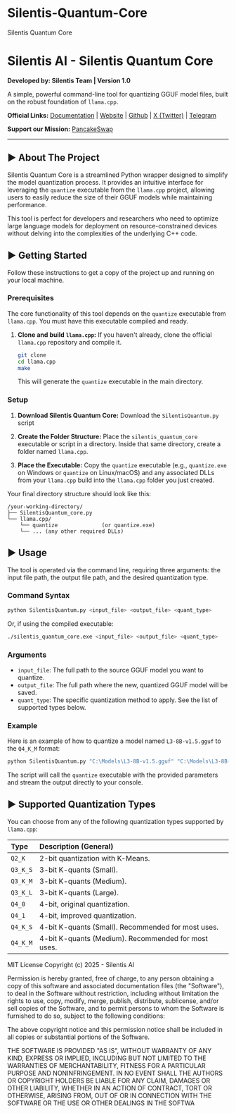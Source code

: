 # Silentis-Quantum-Core
Silentis Quantum Core

# Silentis AI - Silentis Quantum Core

**Developed by: Silentis Team | Version 1.0**

A simple, powerful command-line tool for quantizing GGUF model files, built on the robust foundation of `llama.cpp`.

**Official Links:**
[Documentation](https://silentis.ai) | [Website](https://silentis.ai) | [Github](https://github.com/Silentisai) | [X (Twitter)](https://x.com/silentisproject) | [Telegram](https://t.me/SilentisAi)

**Support our Mission:**
[PancakeSwap](https://springboard.pancakeswap.finance/bsc/token/0x8a87562947422db0eb3070a5a1ac773c7a8d64e7)

---

## ► About The Project

Silentis Quantum Core is a streamlined Python wrapper designed to simplify the model quantization process. It provides an intuitive interface for leveraging the `quantize` executable from the `llama.cpp` project, allowing users to easily reduce the size of their GGUF models while maintaining performance.

This tool is perfect for developers and researchers who need to optimize large language models for deployment on resource-constrained devices without delving into the complexities of the underlying C++ code.

## ► Getting Started

Follow these instructions to get a copy of the project up and running on your local machine.

### Prerequisites

The core functionality of this tool depends on the `quantize` executable from `llama.cpp`. You must have this executable compiled and ready.

1.  **Clone and build `llama.cpp`:**
    If you haven't already, clone the official `llama.cpp` repository and compile it.
    ```sh
    git clone
    cd llama.cpp
    make
    ```
    This will generate the `quantize` executable in the main directory.

### Setup

1.  **Download Silentis Quantum Core:**
    Download the `SilentisQuantum.py` script
    
3.  **Create the Folder Structure:**
    Place the `silentis_quantum_core` executable or script in a directory. Inside that same directory, create a folder named `llama.cpp`.

4.  **Place the Executable:**
    Copy the `quantize` executable (e.g., `quantize.exe` on Windows or `quantize` on Linux/macOS) and any associated DLLs from your `llama.cpp` build into the `llama.cpp` folder you just created.

Your final directory structure should look like this:

```
/your-working-directory/
├── SilentisQuantum_core.py  
└── llama.cpp/
    └── quantize              (or quantize.exe)
    └── ... (any other required DLLs)
```

## ► Usage

The tool is operated via the command line, requiring three arguments: the input file path, the output file path, and the desired quantization type.

### Command Syntax

```sh
python SilentisQuantum.py <input_file> <output_file> <quant_type>
```
Or, if using the compiled executable:
```sh
./silentis_quantum_core.exe <input_file> <output_file> <quant_type>
```

### Arguments

* `input_file`: The full path to the source GGUF model you want to quantize.
* `output_file`: The full path where the new, quantized GGUF model will be saved.
* `quant_type`: The specific quantization method to apply. See the list of supported types below.

### Example

Here is an example of how to quantize a model named `L3-8B-v1.5.gguf` to the `Q4_K_M` format:

```sh
python SilentisQuantum.py "C:\Models\L3-8B-v1.5.gguf" "C:\Models\L3-8B-v1.5-Q4_K_M.gguf" "Q4_K_M"
```

The script will call the `quantize` executable with the provided parameters and stream the output directly to your console.

## ► Supported Quantization Types

You can choose from any of the following quantization types supported by `llama.cpp`:

| Type      | Description (General)                               |
| :-------- | :-------------------------------------------------- |
| `Q2_K`    | 2-bit quantization with K-Means.                    |
| `Q3_K_S`  | 3-bit K-quants (Small).                             |
| `Q3_K_M`  | 3-bit K-quants (Medium).                            |
| `Q3_K_L`  | 3-bit K-quants (Large).                             |
| `Q4_0`    | 4-bit, original quantization.                       |
| `Q4_1`    | 4-bit, improved quantization.                       |
| `Q4_K_S`  | 4-bit K-quants (Small). Recommended for most uses.  |
| `Q4_K_M`  | 4-bit K-quants (Medium). Recommended for most uses. |


MIT License
Copyright (c) 2025 - Silentis AI

Permission is hereby granted, free of charge, to any person obtaining a copy of this software and associated documentation files (the "Software"), to deal in the Software without restriction, including without limitation the rights to use, copy, modify, merge, publish, distribute, sublicense, and/or sell copies of the Software, and to permit persons to whom the Software is furnished to do so, subject to the following conditions:

The above copyright notice and this permission notice shall be included in all copies or substantial portions of the Software.

THE SOFTWARE IS PROVIDED "AS IS", WITHOUT WARRANTY OF ANY KIND, EXPRESS OR IMPLIED, INCLUDING BUT NOT LIMITED TO THE WARRANTIES OF MERCHANTABILITY, FITNESS FOR A PARTICULAR PURPOSE AND NONINFRINGEMENT. IN NO EVENT SHALL THE AUTHORS OR COPYRIGHT HOLDERS BE LIABLE FOR ANY CLAIM, DAMAGES OR OTHER LIABILITY, WHETHER IN AN ACTION OF CONTRACT, TORT OR OTHERWISE, ARISING FROM, OUT OF OR IN CONNECTION WITH THE SOFTWARE OR THE USE OR OTHER DEALINGS IN THE SOFTWA
